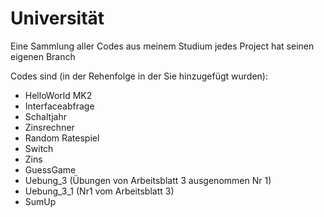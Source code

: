 # Universität
Eine Sammlung aller Codes aus meinem Studium
jedes Project hat seinen eigenen Branch

Codes sind (in der Rehenfolge in der Sie hinzugefügt wurden): 
  - HelloWorld MK2
  - Interfaceabfrage
  - Schaltjahr
  - Zinsrechner
  - Random Ratespiel
  - Switch
  - Zins
  - GuessGame
  - Uebung_3 (Übungen von Arbeitsblatt 3 ausgenommen Nr 1)
  - Uebung_3_1 (Nr1 vom Arbeitsblatt 3)
  - SumUp
